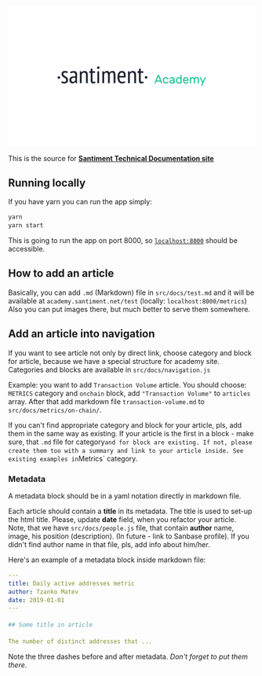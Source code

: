 ![](./src/images/academy.png)

This is the source for [**Santiment Technical Documentation site**](academy.santiment.net)

## Running locally

If you have yarn you can run the app simply:

```bash
yarn
yarn start
```

This is going to run the app on port 8000, so [`localhost:8000`](http://localhost:8000) should be accessible.

## How to add an article

Basically, you can add `.md` (Markdown) file in `src/docs/test.md` and it will be available at `academy.santiment.net/test` (locally: `localhost:8000/metrics`)
Also you can put images there, but much better to serve them somewhere.

## Add an article into navigation

If you want to see article not only by direct link, choose category and block for article, because we have a special structure for academy site.
Categories and blocks are available in `src/docs/navigation.js`

Example: you want to add `Transaction Volume` article.
You should choose: `METRICS` category and `onchain` block, add `"Transaction Volume"` to `articles` array. After that add markdown file `transaction-volume.md` to `src/docs/metrics/on-chain/`.

If you can't find appropriate category and block for your article, pls, add them in the same way as existing.
If your article is the first in a block - make sure, that `.md` file for category` and for block are existing. If not, please create them too with a summary and link to your article inside. See existing examples in `Metrics` category.


### Metadata
A metadata block should be in a yaml notation directly in markdown file.

Each article should contain a **title** in its metadata. The title is used to set-up the html title.
Please, update **date** field, when you refactor your article.
Note, that we have `src/docs/people.js` file, that contain **author** name, image, his position (description). (In future - link to Sanbase profile).
If you didn't find author name in that file, pls, add info about him/her.

Here's an example of a metadata block inside markdown file:

```yaml
---
title: Daily active addresses metric
author: Tzanko Matev
date: 2019-01-01
---

## Some title in article

The number of distinct addresses that ...
```

Note the three dashes before and after metadata. *Don't forget to put them there*.

